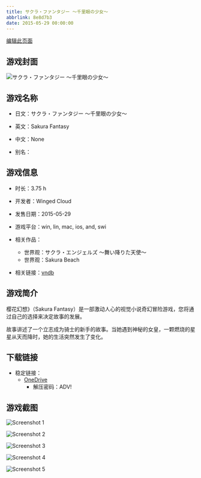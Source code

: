 ```yaml
---
title: サクラ・ファンタジー ～千里眼の少女～
abbrlink: 8e8d7b3
date: 2015-05-29 00:00:00
---
```

[编辑此页面](https://github.com/ACG-3/ADV3-source/blob/main/source/_posts/games/%E3%82%B5%E3%82%AF%E3%83%A9%E3%83%BB%E3%83%95%E3%82%A1%E3%83%B3%E3%82%BF%E3%82%B8%E3%83%BC%20%EF%BD%9E%E5%8D%83%E9%87%8C%E7%9C%BC%E3%81%AE%E5%B0%91%E5%A5%B3%EF%BD%9E.md)

## 游戏封面

![サクラ・ファンタジー ～千里眼の少女～](https://pan.timero.xyz/d/onedrive/img_lib_001/%E3%82%B5%E3%82%AF%E3%83%A9%E3%83%BB%E3%83%95%E3%82%A1%E3%83%B3%E3%82%BF%E3%82%B8%E3%83%BC%20%EF%BD%9E%E5%8D%83%E9%87%8C%E7%9C%BC%E3%81%AE%E5%B0%91%E5%A5%B3%EF%BD%9E_cover.avif)


## 游戏名称

- 日文：サクラ・ファンタジー ～千里眼の少女～
- 英文：Sakura Fantasy
- 中文：None

- 别名：


## 游戏信息

- 时长：3.75 h
- 开发者：Winged Cloud
- 发售日期：2015-05-29
- 游戏平台：win, lin, mac, ios, and, swi
- 相关作品：
   - 世界观：サクラ・エンジェルズ ～舞い降りた天使～
   - 世界观：Sakura Beach

- 相关链接：[vndb](https://vndb.org/v17008)


## 游戏简介

樱花幻想》（Sakura Fantasy）是一部激动人心的视觉小说奇幻冒险游戏，您将通过自己的选择来决定故事的发展。

故事讲述了一个立志成为骑士的新手的故事。当她遇到神秘的女皇，一颗燃烧的星星从天而降时，她的生活突然发生了变化。




## 下载链接

- 稳定链接：
    - [OneDrive](https://pan.timero.xyz/onedrive/adv_lib_001/%E3%82%B5%E3%82%AF%E3%83%A9%E3%83%BB%E3%83%95%E3%82%A1%E3%83%B3%E3%82%BF%E3%82%B8%E3%83%BC%20%EF%BD%9E%E5%8D%83%E9%87%8C%E7%9C%BC%E3%81%AE%E5%B0%91%E5%A5%B3%EF%BD%9E)
        - 解压密码：ADV!



## 游戏截图


![Screenshot 1](https://pan.timero.xyz/d/onedrive/img_lib_001/%E3%82%B5%E3%82%AF%E3%83%A9%E3%83%BB%E3%83%95%E3%82%A1%E3%83%B3%E3%82%BF%E3%82%B8%E3%83%BC%20%EF%BD%9E%E5%8D%83%E9%87%8C%E7%9C%BC%E3%81%AE%E5%B0%91%E5%A5%B3%EF%BD%9E_Screenshot_1.avif)

![Screenshot 2](https://pan.timero.xyz/d/onedrive/img_lib_001/%E3%82%B5%E3%82%AF%E3%83%A9%E3%83%BB%E3%83%95%E3%82%A1%E3%83%B3%E3%82%BF%E3%82%B8%E3%83%BC%20%EF%BD%9E%E5%8D%83%E9%87%8C%E7%9C%BC%E3%81%AE%E5%B0%91%E5%A5%B3%EF%BD%9E_Screenshot_2.avif)

![Screenshot 3](https://pan.timero.xyz/d/onedrive/img_lib_001/%E3%82%B5%E3%82%AF%E3%83%A9%E3%83%BB%E3%83%95%E3%82%A1%E3%83%B3%E3%82%BF%E3%82%B8%E3%83%BC%20%EF%BD%9E%E5%8D%83%E9%87%8C%E7%9C%BC%E3%81%AE%E5%B0%91%E5%A5%B3%EF%BD%9E_Screenshot_3.avif)

![Screenshot 4](https://pan.timero.xyz/d/onedrive/img_lib_001/%E3%82%B5%E3%82%AF%E3%83%A9%E3%83%BB%E3%83%95%E3%82%A1%E3%83%B3%E3%82%BF%E3%82%B8%E3%83%BC%20%EF%BD%9E%E5%8D%83%E9%87%8C%E7%9C%BC%E3%81%AE%E5%B0%91%E5%A5%B3%EF%BD%9E_Screenshot_4.avif)

![Screenshot 5](https://pan.timero.xyz/d/onedrive/img_lib_001/%E3%82%B5%E3%82%AF%E3%83%A9%E3%83%BB%E3%83%95%E3%82%A1%E3%83%B3%E3%82%BF%E3%82%B8%E3%83%BC%20%EF%BD%9E%E5%8D%83%E9%87%8C%E7%9C%BC%E3%81%AE%E5%B0%91%E5%A5%B3%EF%BD%9E_Screenshot_5.avif)

